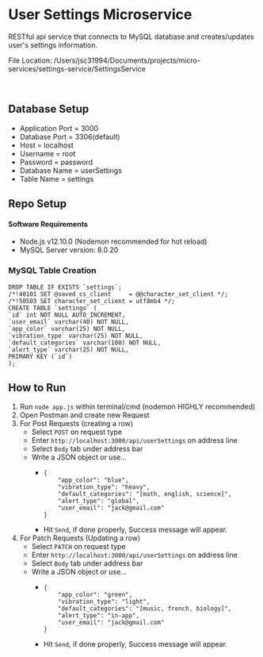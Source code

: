 <h1>User Settings Microservice</h1>
<p>RESTful api service that connects to MySQL database and creates/updates user's settings information.</p>
<p>File Location: /Users/jsc31994/Documents/projects/micro-services/settings-service/SettingsService</p>
<br>
<h2>Database Setup</h2>
<ul>
  <li>Application Port = 3000</li>
  <li>Database Port = 3306(default)</li>
  <li>Host = localhost</li>
  <li>Username = root</li>
  <li>Password = password</li>
  <li>Database Name = userSettings</li>
  <li>Table Name = settings</li>
</ul>

<h2>Repo Setup</h3>
<h4>Software Requirements</h4>
<ul>
  <li>Node.js v12.10.0 (Nodemon recommended for hot reload)</li>
  <li>MySQL Server version: 8.0.20</li>
</ul>
<h3>MySQL Table Creation</h3>
<code>DROP TABLE IF EXISTS `settings`;</code><br>
<code>/*!40101 SET @saved_cs_client     = @@character_set_client */;</code><br>
<code>/*!50503 SET character_set_client = utf8mb4 */;</code><br>
<code>CREATE TABLE `settings` (</code><br>
  <code>`id` int NOT NULL AUTO_INCREMENT,</code><br>
  <code>`user_email` varchar(40) NOT NULL,</code><br>
  <code>`app_color` varchar(25) NOT NULL,</code><br>
  <code>`vibration_type` varchar(25) NOT NULL,</code><br>
  <code>`default_categories` varchar(100) NOT NULL,</code><br>
  <code>`alert_type` varchar(25) NOT NULL,</code><br>
  <code>PRIMARY KEY (`id`)</code><br>
<code>);</code>

<h2>How to Run</h3>
<ol>
  <li>Run <code>node app.js</code> within terminal/cmd (nodemon HIGHLY recommended)</li>
  <li>Open Postman and create new Request</li>
  <li>For Post Requests (creating a row)
    <ul>
      <li>Select <code>POST</code> on request type</li>
      <li>Enter <code>http://localhost:3000/api/userSettings</code> on address line</li>
      <li>Select <code>Body</code> tab under address bar</li>
      <li>Write a JSON object or use...</li>
      <ul>
        <li><pre><code>{
	"app_color": "blue",
	"vibration_type": "heavy",
	"default_categories": "[math, english, science]",
	"alert_type": "global",
	"user_email": "jack@gmail.com"
}</code></pre></li>
      <ul>
    </ul>
  </li>
  <li>Hit <code>Send</code>, if done properly, Success message will appear.</li></li></ul></ul>
  <li>
  For Patch Requests (Updating a row)
  <ul>
      <li>Select <code>PATCH</code> on request type</li>
      <li>Enter <code>http://localhost:3000/api/userSettings</code> on address line</li>
      <li>Select <code>Body</code> tab under address bar</li>
      <li>Write a JSON object or use...</li>
      <ul>
        <li><pre><code>{
	"app_color": "green",
	"vibration_type": "light",
	"default_categories": "[music, french, biology]",
	"alert_type": "in-app",
	"user_email": "jack@gmail.com"
}</code></pre></li>
      <ul>
    </ul>
  </li>
  <li>Hit <code>Send</code>, if done properly, Success message will appear.</li></li></ul></ul>
  </li>
</ol>
